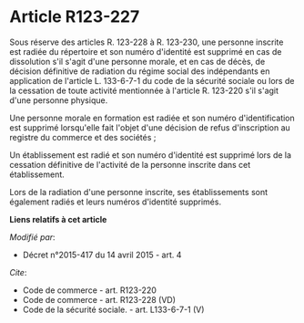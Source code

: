 # Article R123-227

Sous réserve des articles R. 123-228 à R. 123-230, une personne inscrite est radiée du répertoire et son numéro d'identité
est supprimé en cas de dissolution s'il s'agit d'une personne morale, et en cas de décès, de décision définitive de radiation
du régime social des indépendants en application de l'article L. 133-6-7-1 du code de la sécurité sociale ou lors de la
cessation de toute activité mentionnée à l'article R. 123-220 s'il s'agit d'une personne physique. 

Une personne morale en formation est radiée et son numéro d'identification est supprimé lorsqu'elle fait l'objet d'une
décision de refus d'inscription au registre du commerce et des sociétés ; 

Un établissement est radié et son numéro d'identité est supprimé lors de la cessation définitive de l'activité de la personne
inscrite dans cet établissement. 

Lors de la radiation d'une personne inscrite, ses établissements sont également radiés et leurs numéros d'identité supprimés.

**Liens relatifs à cet article**

_Modifié par_:

  - Décret n°2015-417 du 14 avril 2015 - art. 4

_Cite_:

  - Code de commerce - art. R123-220
  - Code de commerce - art. R123-228 (VD)
  - Code de la sécurité sociale. - art. L133-6-7-1 (V)
